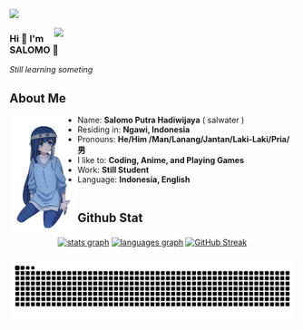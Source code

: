 <a href="https://github.com/salwater"><img src="/img/yozakura mutsumi/bg mutsumi.webp  /"></a>

<a href="https://discord.gg/3BPj4ntaMA"><img align="right" width="425" src="https://lanyard.cnrad.dev/api/736455354589642892?&bg=0d1117&animated=false&hideDiscrim=true&borderRadius=5px&idleMessage=Just%20need%20learning%20someting..."></a>

### Hi 🙌 I'm SALOMO 🙇
*Still learning someting*
## **About Me**
<a href="https://github.com/salwater"><img align="left" width="120" src="/img/yozakura mutsumi/mutsumi.png"></img></a>
- Name: **Salomo Putra Hadiwijaya** ( salwater )
- Residing in: **Ngawi, Indonesia**
- Pronouns: **He/Him /Man/Lanang/Jantan/Laki-Laki/Pria/男**
- I like to: **Coding, Anime, and Playing Games**
- Work: **Still Student**
- Language: **Indonesia, English**
<br></br>

## **Github Stat**

###

<div align="center">
  <a href="https://github.com/salwater"><img src="https://github-readme-stats.vercel.app/api?username=salwater&hide_title=false&hide_rank=false&show_icons=true&include_all_commits=true&count_private=true&disable_animations=false&theme=blueberry&locale=en&hide_border=true" height="150" alt="stats graph"  /></a>
  <a href="https://github.com/salwater"><img src="https://github-readme-stats.vercel.app/api/top-langs?username=salwater&locale=en&hide_title=false&layout=compact&card_width=320&langs_count=5&theme=blueberry&hide_border=true" height="150" alt="languages graph"  /></a>
  <a href="https://github.com/salwater"><img src="https://streak-stats.demolab.com?user=salwater&theme=blueberry&hide_border=true" alt="GitHub Streak" /></a>
</div>

###

###

<a href="https://github.com/salwater"><img src="https://raw.githubusercontent.com/salwater/salwater/output/snake.svg" alt="Snake animation" /></a>

###